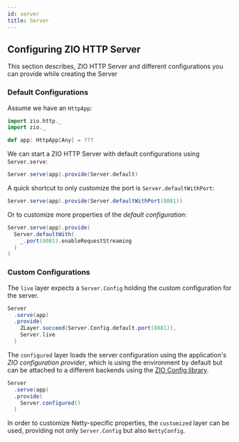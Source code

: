 ```yaml
---
id: server
title: Server
---
```


## Configuring ZIO HTTP Server

This section describes, ZIO HTTP Server and different configurations you can provide while creating the Server

### Default Configurations

Assume we have an `HttpApp`:

```scala mdoc:silent
import zio.http._
import zio._

def app: HttpApp[Any] = ???
```

We can start a ZIO HTTP Server with default configurations using `Server.serve`:

```scala mdoc:compile-only
Server.serve(app).provide(Server.default)
```

A quick shortcut to only customize the port is `Server.defaultWithPort`:

```scala mdoc:compile-only
Server.serve(app).provide(Server.defaultWithPort(8081))
```

Or to customize more properties of the _default configuration_:

```scala mdoc:compile-only
Server.serve(app).provide(
  Server.defaultWith(
    _.port(8081).enableRequestStreaming
  )
)
```

### Custom Configurations

The `live` layer expects a `Server.Config` holding the custom configuration for the server.

```scala mdoc:compile-only
Server
  .serve(app)
  .provide(
    ZLayer.succeed(Server.Config.default.port(8081)),
    Server.live
  )
```

The `configured` layer loads the server configuration using the application's _ZIO configuration provider_, which
is using the environment by default but can be attached to a different backends using
the [ZIO Config library](https://zio.github.io/zio-config/).

```scala mdoc:compile-only
Server
  .serve(app)
  .provide(
    Server.configured()
  )
```

In order to customize Netty-specific properties, the `customized` layer can be used, providing not only `Server.Config`
but also `NettyConfig`.
